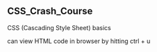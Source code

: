 ## CSS_Crash_Course
CSS (Cascading Style Sheet) basics

can view HTML code in browser by hitting ctrl + u
